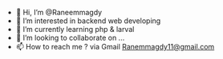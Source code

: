 - 👋 Hi, I’m @Raneemmagdy
- 👀 I’m interested in backend web developing
- 🌱 I’m currently learning php & larval
- 💞️ I’m looking to collaborate on ...
- 📫 How to reach me ? via Gmail Ranemmagdy11@gmail.com

<!---
Raneemmagdy11/Raneemmagdy11 is a ✨ special ✨ repository because its `README.md` (this file) appears on your GitHub profile.
You can click the Preview link to take a look at your changes.
--->
